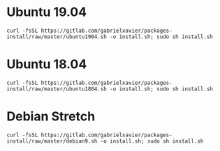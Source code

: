 # Ubuntu 19.04
    curl -fsSL https://gitlab.com/gabrielxavier/packages-install/raw/master/ubuntu1904.sh -o install.sh; sudo sh install.sh

# Ubuntu 18.04
    curl -fsSL https://gitlab.com/gabrielxavier/packages-install/raw/master/ubuntu1804.sh -o install.sh; sudo sh install.sh

# Debian Stretch
    curl -fsSL https://gitlab.com/gabrielxavier/packages-install/raw/master/debian9.sh -o install.sh; sudo sh install.sh